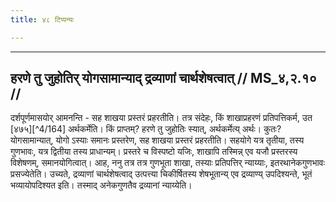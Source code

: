 ```yaml
---
title: ४८ टिप्पन्यः

---
```


[^4/161]: Tait.Br. 3.2.1.1

[^4/162]: Tait.Br. 3.2.1.2

[^4/163]: E2: yady evam

____________________________________________


## हरणे तु जुहोतिर् योगसामान्याद् द्रव्याणां चार्थशेषत्वात् // MS_४,२.१० //

दर्शपूर्णमासयोर् आमनन्ति - सह शाखया प्रस्तरं प्रहरतीति। तत्र संदेहः, किं शाखाप्रहरणं प्रतिपत्तिकर्म, उत [४७५][^4/164] अर्थकर्मेति। किं प्राप्तम्? हरणे तु जुहोतिः स्यात्, अर्थकर्मेत्य् अर्थः। कुतः? योगसामान्यात्, योगो ऽस्याः समानः प्रस्तरेण, सह शाखया प्रस्तरं प्रहरतीति। सहयोगे यत्र तृतीया, तस्य गुणभावः, यत्र द्वितीया तस्य प्राधान्यम्। प्रस्तरे च विस्पष्टो यजिः, शाखापि तस्मिन्न् एव यजौ प्रस्तरस्य विशेषणम्, समानयोगित्वात्।
आह, ननु तत्र तत्र गुणभूता शाखा, तस्याः प्रतिपत्तिर् न्याय्याः, इतरथानेकगुणभावः प्रसज्येतेति। उच्यते, द्रव्याणां चार्थशेषत्वाद् उत्पत्त्या चिकीर्षितस्य शेषभूतान्य् एव द्रव्याण्य् उपदिश्यन्ते, भूतं भव्यायोपदिश्यत इति। तस्माद् अनेकगुणतैव द्रव्यानां न्याय्येति।

